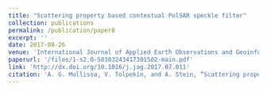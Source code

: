 ```yaml
---
title: "Scattering property based contextual PolSAR speckle filter"
collection: publications
permalink: /publication/paper8
excerpt: ''
date: 2017-08-26
venue: 'International Journal of Applied Earth Observations and Geoinformation'
paperurl: '/files/1-s2.0-S0303243417301502-main.pdf'
link: 'http://dx.doi.org/10.1016/j.jag.2017.07.011'
citation: 'A. G. Mullissa, V. Tolpekin, and A. Stein, “Scattering property based contextual PolSAR speckle filter,” Int. J. Appl. Earth Observ. Geoinf., vol. 63, pp. 78–89, Dec. 2017'
---
```

